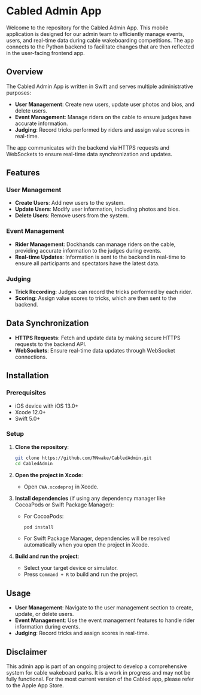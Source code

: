 # Cabled Admin App

Welcome to the repository for the Cabled Admin App. This mobile application is designed for our admin team to efficiently manage events, users, and real-time data during cable wakeboarding competitions. The app connects to the Python backend to facilitate changes that are then reflected in the user-facing frontend app.

## Overview

The Cabled Admin App is written in Swift and serves multiple administrative purposes:

- **User Management**: Create new users, update user photos and bios, and delete users.
- **Event Management**: Manage riders on the cable to ensure judges have accurate information.
- **Judging**: Record tricks performed by riders and assign value scores in real-time.

The app communicates with the backend via HTTPS requests and WebSockets to ensure real-time data synchronization and updates.

## Features

### User Management

- **Create Users**: Add new users to the system.
- **Update Users**: Modify user information, including photos and bios.
- **Delete Users**: Remove users from the system.

### Event Management

- **Rider Management**: Dockhands can manage riders on the cable, providing accurate information to the judges during events.
- **Real-time Updates**: Information is sent to the backend in real-time to ensure all participants and spectators have the latest data.

### Judging

- **Trick Recording**: Judges can record the tricks performed by each rider.
- **Scoring**: Assign value scores to tricks, which are then sent to the backend.

## Data Synchronization

- **HTTPS Requests**: Fetch and update data by making secure HTTPS requests to the backend API.
- **WebSockets**: Ensure real-time data updates through WebSocket connections.

## Installation

### Prerequisites

- iOS device with iOS 13.0+
- Xcode 12.0+
- Swift 5.0+

### Setup

1. **Clone the repository**:
    ```sh
    git clone https://github.com/MNwake/CabledAdmin.git
    cd CabledAdmin
    ```

2. **Open the project in Xcode**:
    - Open `CWA.xcodeproj` in Xcode.

3. **Install dependencies** (if using any dependency manager like CocoaPods or Swift Package Manager):
    - For CocoaPods:
        ```sh
        pod install
        ```
    - For Swift Package Manager, dependencies will be resolved automatically when you open the project in Xcode.

4. **Build and run the project**:
    - Select your target device or simulator.
    - Press `Command + R` to build and run the project.

## Usage

- **User Management**: Navigate to the user management section to create, update, or delete users.
- **Event Management**: Use the event management features to handle rider information during events.
- **Judging**: Record tricks and assign scores in real-time.

## Disclaimer

This admin app is part of an ongoing project to develop a comprehensive system for cable wakeboard parks. It is a work in progress and may not be fully functional. For the most current version of the Cabled app, please refer to the Apple App Store.

